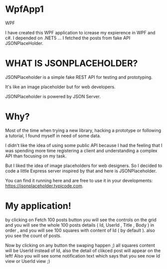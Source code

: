 # WpfApp1
WPF

I have created this WPF application to icrease my expierence in WPF and c#. I depended on .NET5 ...
I fetched the posts from fake API JSONPlaceHolder.

# WHAT IS JSONPLACEHOLDER?

JSONPlaceholder is a simple fake REST API for testing and prototyping.

It's like an image placeholder but for web developers.

JSONPlaceholder is powered by JSON Server. 

# Why?
Most of the time when trying a new library, hacking a prototype or following a tutorial, I found myself in need of some data.

I didn't like the idea of using some public API because I had the feeling that I was spending more time registering a client and understanding a complex API than focusing on my task.

But I liked the idea of image placeholders for web designers. So I decided to code a little Express server inspired by that and here is JSONPlaceholder.

You can find it running here and are free to use it in your developments: https://jsonplaceholder.typicode.com.

# My application!
by clicking on Fetch 100 posts button you will see the controls on the grid and you will see the whole 100 posts details ( Id, UserId , Title , Body ) in order ,
and you will see 100 squares with content of Id ( by default ). also you see the count of posts.

Now by clicking on any button the swaping happen ;) all squares content will be UserId instead of Id, also the detail of clikced post will appear on the left!
Also you will see some notification text which says that you see now Id view or UserId view ;) 


